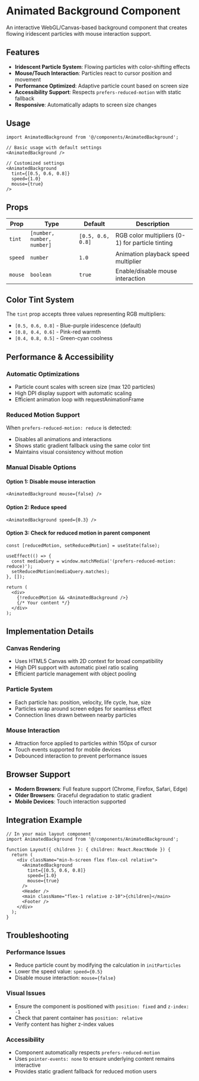 # Animated Background Component

An interactive WebGL/Canvas-based background component that creates flowing iridescent particles with mouse interaction support.

## Features

- **Iridescent Particle System**: Flowing particles with color-shifting effects
- **Mouse/Touch Interaction**: Particles react to cursor position and movement
- **Performance Optimized**: Adaptive particle count based on screen size
- **Accessibility Support**: Respects `prefers-reduced-motion` with static fallback
- **Responsive**: Automatically adapts to screen size changes

## Usage

```tsx
import AnimatedBackground from '@/components/AnimatedBackground';

// Basic usage with default settings
<AnimatedBackground />

// Customized settings
<AnimatedBackground 
  tint={[0.5, 0.6, 0.8]}
  speed={1.0}
  mouse={true}
/>
```

## Props

| Prop | Type | Default | Description |
|------|------|---------|-------------|
| `tint` | `[number, number, number]` | `[0.5, 0.6, 0.8]` | RGB color multipliers (0-1) for particle tinting |
| `speed` | `number` | `1.0` | Animation playback speed multiplier |
| `mouse` | `boolean` | `true` | Enable/disable mouse interaction |

## Color Tint System

The `tint` prop accepts three values representing RGB multipliers:
- `[0.5, 0.6, 0.8]` - Blue-purple iridescence (default)
- `[0.8, 0.4, 0.6]` - Pink-red warmth
- `[0.4, 0.8, 0.5]` - Green-cyan coolness

## Performance & Accessibility

### Automatic Optimizations
- Particle count scales with screen size (max 120 particles)
- High DPI display support with automatic scaling
- Efficient animation loop with requestAnimationFrame

### Reduced Motion Support
When `prefers-reduced-motion: reduce` is detected:
- Disables all animations and interactions
- Shows static gradient fallback using the same color tint
- Maintains visual consistency without motion

### Manual Disable Options

#### Option 1: Disable mouse interaction
```tsx
<AnimatedBackground mouse={false} />
```

#### Option 2: Reduce speed
```tsx
<AnimatedBackground speed={0.3} />
```

#### Option 3: Check for reduced motion in parent component
```tsx
const [reducedMotion, setReducedMotion] = useState(false);

useEffect(() => {
  const mediaQuery = window.matchMedia('(prefers-reduced-motion: reduce)');
  setReducedMotion(mediaQuery.matches);
}, []);

return (
  <div>
    {!reducedMotion && <AnimatedBackground />}
    {/* Your content */}
  </div>
);
```

## Implementation Details

### Canvas Rendering
- Uses HTML5 Canvas with 2D context for broad compatibility
- High DPI support with automatic pixel ratio scaling
- Efficient particle management with object pooling

### Particle System
- Each particle has: position, velocity, life cycle, hue, size
- Particles wrap around screen edges for seamless effect
- Connection lines drawn between nearby particles

### Mouse Interaction
- Attraction force applied to particles within 150px of cursor
- Touch events supported for mobile devices
- Debounced interaction to prevent performance issues

## Browser Support

- **Modern Browsers**: Full feature support (Chrome, Firefox, Safari, Edge)
- **Older Browsers**: Graceful degradation to static gradient
- **Mobile Devices**: Touch interaction supported

## Integration Example

```tsx
// In your main layout component
import AnimatedBackground from '@/components/AnimatedBackground';

function Layout({ children }: { children: React.ReactNode }) {
  return (
    <div className="min-h-screen flex flex-col relative">
      <AnimatedBackground 
        tint={[0.5, 0.6, 0.8]}
        speed={1.0}
        mouse={true}
      />
      <Header />
      <main className="flex-1 relative z-10">{children}</main>
      <Footer />
    </div>
  );
}
```

## Troubleshooting

### Performance Issues
- Reduce particle count by modifying the calculation in `initParticles`
- Lower the speed value: `speed={0.5}`
- Disable mouse interaction: `mouse={false}`

### Visual Issues
- Ensure the component is positioned with `position: fixed` and `z-index: -1`
- Check that parent container has `position: relative`
- Verify content has higher z-index values

### Accessibility
- Component automatically respects `prefers-reduced-motion`
- Uses `pointer-events: none` to ensure underlying content remains interactive
- Provides static gradient fallback for reduced motion users
